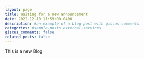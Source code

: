 ```yaml
---
layout: page
title: Waiting for a new announcement
date: 2022-12-10 11:59:00-0400
description: #an example of a blog post with giscus comments
categories: #sample-posts external-services
giscus_comments: false
related_posts: false
---
```

This is a new Blog